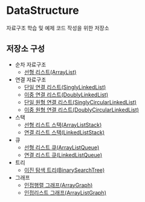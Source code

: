 # DataStructure
자료구조 학습 및 예제 코드 작성을 위한 저장소

## 저장소 구성
* 순차 자료구조
  * [선형 리스트(ArrayList)](https://github.com/NadanKim/DataStructure/blob/master/ArrayList/ArrayList.cpp)
* 연결 자료구조
  * [단일 연결 리스트(SinglyLinkedList)](https://github.com/NadanKim/DataStructure/blob/master/LinkedList/SinglyLinkedList.cpp)
  * [이중 연결 리스트(DoublyLinkedList)](https://github.com/NadanKim/DataStructure/blob/master/LinkedList/DoublyLinkedList.cpp)   
  * [단일 원형 연결 리스트(SinglyCircularLinkedList)](https://github.com/NadanKim/DataStructure/blob/master/LinkedList/SinglyCircularLinkedList.cpp)
  * [이중 원형 연결 리스트(DoublyCircularLinkedList)](https://github.com/NadanKim/DataStructure/blob/master/LinkedList/DoublyCircularLinkedList.cpp)
* 스택
  * [선형 리스트 스택(ArrayListStack)](https://github.com/NadanKim/DataStructure/blob/master/Stack/ArrayListStack.cpp)
  * [연결 리스트 스택(LinkedListStack)](https://github.com/NadanKim/DataStructure/blob/master/Stack/LinkedListStack.cpp)
* 큐
  * [선형 리스트 큐(ArrayListQueue)](https://github.com/NadanKim/DataStructure/blob/master/Queue/ArrayListQueue.cpp)
  * [연결 리스트 큐(LinkedListQueue)](https://github.com/NadanKim/DataStructure/blob/master/Queue/LinkedListQueue.cpp)
* 트리
  * [이진 탐색 트리(BinarySearchTree)](https://github.com/NadanKim/DataStructure/blob/master/BinarySearchTree/BinarySearchTree.cpp)
* 그래프
  * [인접행렬 그래프(ArrayGraph)](https://github.com/NadanKim/DataStructure/blob/master/Graph/ArrayGraph.cpp)
  * [인접리스트 그래프(ArrayListGraph)](https://github.com/NadanKim/DataStructure/blob/master/Graph/ArrayListGraph.cpp)
